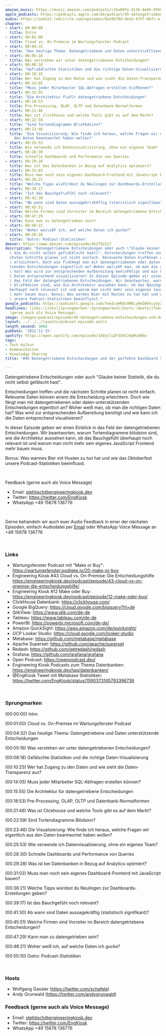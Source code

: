 ```yaml
---
amazon_music: https://music.amazon.com/podcasts/c35a09fe-4116-4e04-8f68-77d61b112e46/episodes/325104f5-cca3-4cda-98ed-06ce6b1bf00f/engineering-kiosk-45-datengetriebene-entscheidungen-und-der-perfekte-dashboard-stack
apple_podcasts: https://podcasts.apple.com/de/podcast/45-datengetriebene-entscheidungen-und-der-perfekte/id1603082924?i=1000586210699
audio: https://audio1.redcircle.com/episodes/8a2db78d-9ea3-4757-8bfc-ef45fd52bf65/stream.mp3
chapter:
- start: 00:00:00
  title: Intro
- start: 00:01:00
  title: Cloud vs. On-Premise im Wartungsfenster Podcast
- start: 00:04:32
  title: "Das heutige Thema: Datengetriebene und Daten unterst\xFCtzende Entscheidungen"
- start: 00:05:16
  title: Was verstehen wir unter datengetriebenen Entscheidungen?
- start: 00:08:18
  title: "Gef\xE4lschte Statistiken und die richtige Daten-Visualisierung"
- start: 00:10:25
  title: Wer hat Zugang zu den Daten und wie sieht die Daten-Transparenz aus?
- start: 00:14:05
  title: "Muss jeder Mitarbeiter SQL-Abfragen erstellen k\xF6nnen?"
- start: 00:15:55
  title: "Die Architektur f\xFCr datengetriebene Entscheidungen"
- start: 00:18:53
  title: Pre-Processing, OLAP, OLTP und Datenbank-Normalformen
- start: 00:21:46
  title: Was ist Clickhouse und welche Tools gibt es auf dem Markt?
- start: 00:22:59
  title: "Sind Tortendiagramme Bl\xF6dsinn?"
- start: 00:23:46
  title: 'Die Visualisierung: Wie finde ich heraus, welche Fragen wir eigentlich aus
    den Daten beantwortet haben wollen?'
- start: 00:25:53
  title: Wie verwende ich Datenvisualisierung, ohne ein eigenes Team?
- start: 00:28:30
  title: Schnelle Dashboards und Performance von Queries
- start: 00:29:28
  title: Was ist bei Datenbanken in Bezug auf Analytics optimiert?
- start: 00:31:03
  title: Muss man noch sein eigenes Dashboard-Frontend mit JavaScript bauen?
- start: 00:36:21
  title: "Welche Tipps w\xFCrdest du Neulingen zur Dashboards-Erstellungen geben?"
- start: 00:39:17
  title: "Ist das Bauchgef\xFChl noch relevant?"
- start: 00:41:30
  title: "Ab wann sind Daten aussagekr\xE4ftig (statistisch signifikant)?"
- start: 00:45:51
  title: Welche Firmen sind Vorreiter im Bereich datengetriebene Entscheidungen?
- start: 00:47:29
  title: Kann man zu datengetrieben sein?
- start: 00:48:21
  title: "Woher wei\xDF ich, auf welche Daten ich gucke?"
- start: 00:50:10
  title: 'Outro: Podcast-Statistiken'
deezer: https://www.deezer.com/episode/452792217
description: "Datengetriebene Entscheidungen oder auch \"Glaube keiner Statistik,\
  \ die du nicht selbst gef\xE4lscht hast\". Entscheidungen treffen und die n\xE4\
  chsten Schritte planen ist nicht einfach. Relevante Daten k\xF6nnen einem die Entscheidung\
  \ erleichtern. Doch wie f\xE4ngt man mit datengetriebenen oder daten-unterst\xFC\
  tzenden Entscheidungen eigentlich an? Woher wei\xDF man, ob man die richtigen Daten\
  \ hat? Was wird zur entsprechenden Aufbereitung ben\xF6tigt und wie kann ich die\
  \ Daten entsprechend visualisieren? In dieser Episode geben wir einen Einblick in\
  \ das Feld der datengetriebenen Entscheidungen. Wir beantworten, warum Tortendiagramme\
  \ bl\xF6dsinn sind, wie die Architektur aussehen kann, ob das Bauchgef\xFChl \xFC\
  berhaupt noch relevant ist und warum man nicht mehr sein eigenes JavaScript Frontend\
  \ mehr bauen muss. Bonus: Was warmes Bier mit Husten zu tun hat und wie das Oktoberfest\
  \ unsere Podcast-Statistiken beeinflusst."
google_podcasts: https://podcasts.google.com/feed/aHR0cHM6Ly9mZWVkcy5yZWRjaXJjbGUuY29tLzBlY2ZkZmQ3LWZkYTEtNGMzZC05NTE1LTQ3NjcyN2Y5ZGY1ZQ/episode/NmYwYjIzYmEtY2E3OS00MDQ0LTk2MjgtMmM0OGQwMjMxMzQw?sa=X&ved=2ahUKEwjH2ZOjyK_7AhVpUDUKHcDDAIMQkfYCegQIARAF
headlines: links::Links||sprungmarken::Sprungmarken||hosts::Hosts||feedback-gerne-auch-als-voice-message::Feedback
  (gerne auch als Voice Message)
image: /images/podcast/episode/45-datengetriebene-entscheidungen-und-der-perfekte-dashboard-stack.jpg
layout: ../../../layouts/podcast-episode.astro
length_second: 3068
pubDate: '2022-11-15'
spotify: https://open.spotify.com/episode/14VyCluZF359l24qMcAN9a
tags:
- Tech Kultur
- Kommunikation
- Knowledge Sharing
title: '#45 Datengetriebene Entscheidungen und der perfekte Dashboard Stack'

---
```

<p>Datengetriebene Entscheidungen oder auch &#34;Glaube keiner Statistik, die du nicht selbst gefälscht hast&#34;.</p><p>Entscheidungen treffen und die nächsten Schritte planen ist nicht einfach. Relevante Daten können einem die Entscheidung erleichtern. Doch wie fängt man mit datengetriebenen oder daten-unterstützenden Entscheidungen eigentlich an? Woher weiß man, ob man die richtigen Daten hat? Was wird zur entsprechenden Aufbereitung benötigt und wie kann ich die Daten entsprechend visualisieren?</p><p>In dieser Episode geben wir einen Einblick in das Feld der datengetriebenen Entscheidungen. Wir beantworten, warum Tortendiagramme blödsinn sind, wie die Architektur aussehen kann, ob das Bauchgefühl überhaupt noch relevant ist und warum man nicht mehr sein eigenes JavaScript Frontend mehr bauen muss.</p><p>Bonus: Was warmes Bier mit Husten zu tun hat und wie das Oktoberfest unsere Podcast-Statistiken beeinflusst.</p><p><br></p><p>Feedback (gerne auch als Voice Message)</p><ul><li>Email: <a href="mailto:stehtisch@engineeringkiosk.dev" rel="nofollow">stehtisch@engineeringkiosk.dev</a></li><li>Twitter: <a href="https://twitter.com/EngKiosk" rel="nofollow">https://twitter.com/EngKiosk</a></li><li>WhatsApp +49 15678 136776</li></ul><p><br></p><p>Gerne behandeln wir auch euer Audio Feedback in einer der nächsten Episoden, einfach Audiodatei per <a href="https://engineeringkiosk.dev/kontakt/">Email</a> oder WhatsApp Voice Message an +49 15678 136776</p><p><br></p><h3 id="links">Links</h3><ul><li>Wartungsfenster Podcast mit &#34;Make or Buy&#34;: <a href="https://wartungsfenster.podigee.io/20-make-or-buy" rel="nofollow">https://wartungsfenster.podigee.io/20-make-or-buy</a></li><li>Engineering Kiosk #43 Cloud vs. On-Premise: Die Entscheidungshilfe: <a href="https://engineeringkiosk.dev/podcast/episode/43-cloud-vs-on-premise-die-entscheidungshilfe/">https://engineeringkiosk.dev/podcast/episode/43-cloud-vs-on-premise-die-entscheidungshilfe/</a></li><li>Engineering Kiosk #12 Make oder Buy: <a href="https://engineeringkiosk.dev/podcast/episode/12-make-oder-buy/">https://engineeringkiosk.dev/podcast/episode/12-make-oder-buy/</a></li><li>ClickHouse Datenbank: <a href="https://clickhouse.com/" rel="nofollow">https://clickhouse.com/</a></li><li>Google BigQuery: <a href="https://cloud.google.com/bigquery?hl=de" rel="nofollow">https://cloud.google.com/bigquery?hl=de</a></li><li>QlikView: <a href="https://www.qlik.com/de-de" rel="nofollow">https://www.qlik.com/de-de</a></li><li>Tableau: <a href="https://www.tableau.com/de-de" rel="nofollow">https://www.tableau.com/de-de</a></li><li>PowerBI: <a href="https://powerbi.microsoft.com/de-de/" rel="nofollow">https://powerbi.microsoft.com/de-de/</a></li><li>Amazon QuickSight: <a href="https://aws.amazon.com/de/quicksight/" rel="nofollow">https://aws.amazon.com/de/quicksight/</a></li><li>GCP Looker Studio: <a href="https://cloud.google.com/looker-studio" rel="nofollow">https://cloud.google.com/looker-studio</a></li><li>Metabase: <a href="https://github.com/metabase/metabase" rel="nofollow">https://github.com/metabase/metabase</a></li><li>Apache Superset: <a href="https://github.com/apache/superset" rel="nofollow">https://github.com/apache/superset</a></li><li>Redash: <a href="https://github.com/getredash/redash" rel="nofollow">https://github.com/getredash/redash</a></li><li>Grafana: <a href="https://github.com/grafana/grafana" rel="nofollow">https://github.com/grafana/grafana</a></li><li>Open Podcast: <a href="https://openpodcast.dev/" rel="nofollow">https://openpodcast.dev/</a></li><li>Engineering Kiosk Podcasts zum Thema Datenbanken: <a href="https://engineeringkiosk.dev/tag/datenbanken/">https://engineeringkiosk.dev/tag/datenbanken/</a></li><li>@EngKiosk Tweet mit Metabase Statistiken: <a href="https://twitter.com/EngKiosk/status/1590373145793396736" rel="nofollow">https://twitter.com/EngKiosk/status/1590373145793396736</a></li></ul><p><br></p><h3 id="sprungmarken">Sprungmarken</h3><p>(00:00:00) Intro</p><p>(00:01:00) Cloud vs. On-Premise im Wartungsfenster Podcast</p><p>(00:04:32) Das heutige Thema: Datengetriebene und Daten unterstützende Entscheidungen</p><p>(00:05:16) Was verstehen wir unter datengetriebenen Entscheidungen?</p><p>(00:08:18) Gefälschte Statistiken und die richtige Daten-Visualisierung</p><p>(00:10:25) Wer hat Zugang zu den Daten und wie sieht die Daten-Transparenz aus?</p><p>(00:14:05) Muss jeder Mitarbeiter SQL-Abfragen erstellen können?</p><p>(00:15:55) Die Architektur für datengetriebene Entscheidungen</p><p>(00:18:53) Pre-Processing, OLAP, OLTP und Datenbank-Normalformen</p><p>(00:21:46) Was ist Clickhouse und welche Tools gibt es auf dem Markt?</p><p>(00:22:59) Sind Tortendiagramme Blödsinn?</p><p>(00:23:46) Die Visualisierung: Wie finde ich heraus, welche Fragen wir eigentlich aus den Daten beantwortet haben wollen?</p><p>(00:25:53) Wie verwende ich Datenvisualisierung, ohne ein eigenes Team?</p><p>(00:28:30) Schnelle Dashboards und Performance von Queries</p><p>(00:29:28) Was ist bei Datenbanken in Bezug auf Analytics optimiert?</p><p>(00:31:03) Muss man noch sein eigenes Dashboard-Frontend mit JavaScript bauen?</p><p>(00:36:21) Welche Tipps würdest du Neulingen zur Dashboards-Erstellungen geben?</p><p>(00:39:17) Ist das Bauchgefühl noch relevant?</p><p>(00:41:30) Ab wann sind Daten aussagekräftig (statistisch signifikant)?</p><p>(00:45:51) Welche Firmen sind Vorreiter im Bereich datengetriebene Entscheidungen?</p><p>(00:47:29) Kann man zu datengetrieben sein?</p><p>(00:48:21) Woher weiß ich, auf welche Daten ich gucke?</p><p>(00:50:10) Outro: Podcast-Statistiken</p><p><br></p><h3 id="hosts">Hosts</h3><ul><li>Wolfgang Gassler (<a href="https://twitter.com/schafele" rel="nofollow">https://twitter.com/schafele</a>)</li><li>Andy Grunwald (<a href="https://twitter.com/andygrunwald" rel="nofollow">https://twitter.com/andygrunwald</a>)</li></ul><h3 id="feedback-gerne-auch-als-voice-message">Feedback (gerne auch als Voice Message)</h3><ul><li>Email: <a href="mailto:stehtisch@engineeringkiosk.dev" rel="nofollow">stehtisch@engineeringkiosk.dev</a></li><li>Twitter: <a href="https://twitter.com/EngKiosk" rel="nofollow">https://twitter.com/EngKiosk</a></li><li>WhatsApp +49 15678 136776</li></ul>